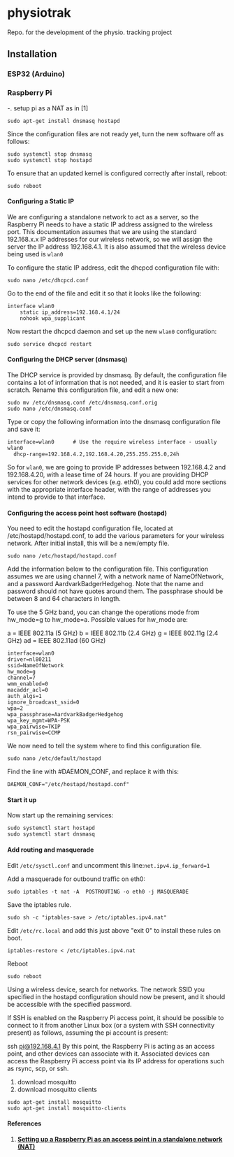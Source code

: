 # physiotrak
Repo. for the development of the physio. tracking project

## Installation
### ESP32 (Arduino)
### Raspberry Pi
-. setup pi as a NAT as in [1]
```
sudo apt-get install dnsmasq hostapd
```
Since the configuration files are not ready yet, turn the new software off as follows:
```
sudo systemctl stop dnsmasq
sudo systemctl stop hostapd
```
To ensure that an updated kernel is configured correctly after install, reboot:
```
sudo reboot
```

#### Configuring a Static IP
We are configuring a standalone network to act as a server, so the Raspberry Pi needs to have a static IP address assigned to the wireless port. This documentation assumes that we are using the standard 192.168.x.x IP addresses for our wireless network, so we will assign the server the IP address 192.168.4.1. It is also assumed that the wireless device being used is `wlan0`

To configure the static IP address, edit the dhcpcd configuration file with:
```
sudo nano /etc/dhcpcd.conf
```
Go to the end of the file and edit it so that it looks like the following:
```
interface wlan0
    static ip_address=192.168.4.1/24
    nohook wpa_supplicant
```
Now restart the dhcpcd daemon and set up the new `wlan0` configuration:
```
sudo service dhcpcd restart
```

#### Configuring the DHCP server (dnsmasq)
The DHCP service is provided by dnsmasq. By default, the configuration file contains a lot of information that is not needed, and it is easier to start from scratch. Rename this configuration file, and edit a new one:
```
sudo mv /etc/dnsmasq.conf /etc/dnsmasq.conf.orig  
sudo nano /etc/dnsmasq.conf
```
Type or copy the following information into the dnsmasq configuration file and save it:
```
interface=wlan0      # Use the require wireless interface - usually wlan0
  dhcp-range=192.168.4.2,192.168.4.20,255.255.255.0,24h
```
So for `wlan0`, we are going to provide IP addresses between 192.168.4.2 and 192.168.4.20, with a lease time of 24 hours. If you are providing DHCP services for other network devices (e.g. eth0), you could add more sections with the appropriate interface header, with the range of addresses you intend to provide to that interface.

#### Configuring the access point host software (hostapd)
You need to edit the hostapd configuration file, located at /etc/hostapd/hostapd.conf, to add the various parameters for your wireless network. After initial install, this will be a new/empty file.
```
sudo nano /etc/hostapd/hostapd.conf
```
Add the information below to the configuration file. This configuration assumes we are using channel 7, with a network name of NameOfNetwork, and a password AardvarkBadgerHedgehog. Note that the name and password should not have quotes around them. The passphrase should be between 8 and 64 characters in length.

To use the 5 GHz band, you can change the operations mode from hw_mode=g to hw_mode=a. Possible values for hw_mode are:

a = IEEE 802.11a (5 GHz)
b = IEEE 802.11b (2.4 GHz)
g = IEEE 802.11g (2.4 GHz)
ad = IEEE 802.11ad (60 GHz)

```
interface=wlan0
driver=nl80211
ssid=NameOfNetwork
hw_mode=g
channel=7
wmm_enabled=0
macaddr_acl=0
auth_algs=1
ignore_broadcast_ssid=0
wpa=2
wpa_passphrase=AardvarkBadgerHedgehog
wpa_key_mgmt=WPA-PSK
wpa_pairwise=TKIP
rsn_pairwise=CCMP
```
We now need to tell the system where to find this configuration file.
```
sudo nano /etc/default/hostapd
```
Find the line with #DAEMON_CONF, and replace it with this:
```
DAEMON_CONF="/etc/hostapd/hostapd.conf"
```

#### Start it up
Now start up the remaining services:
```
sudo systemctl start hostapd
sudo systemctl start dnsmasq
```
#### Add routing and masquerade
Edit `/etc/sysctl.conf` and uncomment this line:`net.ipv4.ip_forward=1`

Add a masquerade for outbound traffic on eth0:
```
sudo iptables -t nat -A  POSTROUTING -o eth0 -j MASQUERADE
```

Save the iptables rule.
```
sudo sh -c "iptables-save > /etc/iptables.ipv4.nat"
```

Edit `/etc/rc.local` and add this just above "exit 0" to install these rules on boot.
```
iptables-restore < /etc/iptables.ipv4.nat
```
Reboot
```
sudo reboot
```

Using a wireless device, search for networks. The network SSID you specified in the hostapd configuration should now be present, and it should be accessible with the specified password.

If SSH is enabled on the Raspberry Pi access point, it should be possible to connect to it from another Linux box (or a system with SSH connectivity present) as follows, assuming the pi account is present:

ssh pi@192.168.4.1
By this point, the Raspberry Pi is acting as an access point, and other devices can associate with it. Associated devices can access the Raspberry Pi access point via its IP address for operations such as rsync, scp, or ssh.


1. download mosquitto
2. download mosquitto clients
```
sudo apt-get install mosquitto
sudo apt-get install mosquitto-clients
```


#### References
1. [**Setting up a Raspberry Pi as an access point in a standalone network (NAT)**](https://www.raspberrypi.org/documentation/configuration/wireless/access-point.md)

